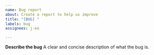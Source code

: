 ```yaml
---
name: Bug report
about: Create a report to help us improve
title: "[BUG] "
labels: bug
assignees: j-eo

---
```


**Describe the bug**
A clear and concise description of what the bug is.
